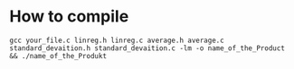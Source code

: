 # How to compile

`gcc your_file.c linreg.h linreg.c average.h average.c standard_devaition.h standard_devaition.c -lm -o name_of_the_Product && ./name_of_the_Produkt`

